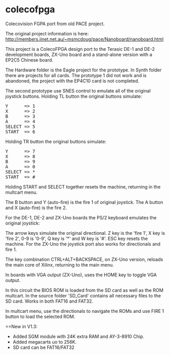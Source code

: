 # colecofpga
Colecovision FGPA port from old PACE project.

The original project information is here:
http://members.iinet.net.au/~msmcdoug/pace/Nanoboard/nanoboard.html

This project is a ColecoFPGA design port to the Terasic DE-1 and DE-2 development boards, ZX-Uno board and a stand-alone version with a EP2C5 Chinese board.

The Hardware folder is the Eagle project for the prototype. In Synth folder there are projects for all cards. The prototype 1 did not work and is abandoned, the project with the EP4C10 card is not completed.

The second prototype use SNES control to emulate all of the original joystick buttons. Holding TL button the original buttons simulate:

<pre>
Y      => 1
X      => 2
B      => 3
A      => 4
SELECT => 5
START  => 6
</pre>

Holding TR button the original buttons simulate:

<pre>
Y      => 7
X      => 8
B      => 9
A      => 0
SELECT => *
START  => #
</pre>

Holding START and SELECT together resets the machine, returning in the multcart menu.

The B button and Y (auto-fire) is the fire 1 of original joystick. The A button and X (auto-fire) is the fire 2.

For the DE-1, DE-2 and ZX-Uno boards the PS/2 keyboard emulates the original joystick:

The arrow keys simulate the original directional. Z key is the 'fire 1', X key is 'fire 2', 0-9 is '0-9', Q key is '*' and W key is '#'. ESC key resets the machine. For the ZX-Uno the joystick port also works for directionals and fire 1.

The key combination CTRL+ALT+BACKSPACE, on ZX-Uno version, reloads the main core of Xilinx, returning to the main menu.

In boards with VGA output (ZX-Uno), uses the HOME key to toggle VGA output.

In this circuit the BIOS ROM is loaded from the SD card as well as the ROM multcart. In the source folder 'SD_Card' contains all necessary files to the SD card. Works in both FAT16 and FAT32.

In multcart menu, use the directionals to navigate the ROMs and use FIRE 1 button to load the selected ROM.

==New in V1.3:

* Added SGM module with 24K extra RAM and AY-3-8910 Chip.
* Added megacarts uo to 256K.
* SD card can be FAT16/FAT32

